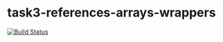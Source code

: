 # task3-references-arrays-wrappers

[![Build Status](https://travis-ci.com/itmo-java-basics-2020/task-3-references-arrays-wrappers-mrucher.svg?branch=master)](https://travis-ci.com/itmo-java-basics-2020/task-3-references-arrays-wrappers-mrucher)
